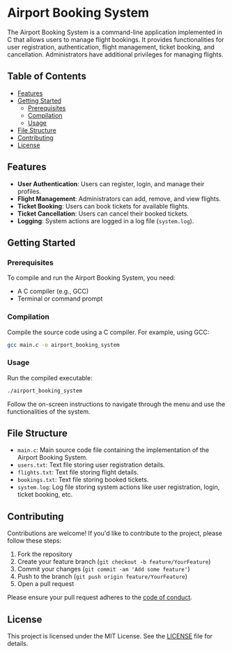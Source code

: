 # Airport Booking System

The Airport Booking System is a command-line application implemented in C that allows users to manage flight bookings. It provides functionalities for user registration, authentication, flight management, ticket booking, and cancellation. Administrators have additional privileges for managing flights.

## Table of Contents

- [Features](#features)
- [Getting Started](#getting-started)
  - [Prerequisites](#prerequisites)
  - [Compilation](#compilation)
  - [Usage](#usage)
- [File Structure](#file-structure)
- [Contributing](#contributing)
- [License](#license)

## Features

- **User Authentication**: Users can register, login, and manage their profiles.
- **Flight Management**: Administrators can add, remove, and view flights.
- **Ticket Booking**: Users can book tickets for available flights.
- **Ticket Cancellation**: Users can cancel their booked tickets.
- **Logging**: System actions are logged in a log file (`system.log`).

## Getting Started

### Prerequisites

To compile and run the Airport Booking System, you need:

- A C compiler (e.g., GCC)
- Terminal or command prompt

### Compilation

Compile the source code using a C compiler. For example, using GCC:

```bash
gcc main.c -o airport_booking_system
```

### Usage

Run the compiled executable:

```bash
./airport_booking_system
```

Follow the on-screen instructions to navigate through the menu and use the functionalities of the system.

## File Structure

- `main.c`: Main source code file containing the implementation of the Airport Booking System.
- `users.txt`: Text file storing user registration details.
- `flights.txt`: Text file storing flight details.
- `bookings.txt`: Text file storing booked tickets.
- `system.log`: Log file storing system actions like user registration, login, ticket booking, etc.

## Contributing

Contributions are welcome! If you'd like to contribute to the project, please follow these steps:

1. Fork the repository
2. Create your feature branch (`git checkout -b feature/YourFeature`)
3. Commit your changes (`git commit -am 'Add some feature'`)
4. Push to the branch (`git push origin feature/YourFeature`)
5. Open a pull request

Please ensure your pull request adheres to the [code of conduct](CODE_OF_CONDUCT.md).

## License

This project is licensed under the MIT License. See the [LICENSE](LICENSE) file for details.

